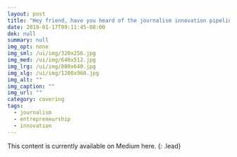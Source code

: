 ```yaml
---
layout: post
title: "Hey friend, have you heard of the journalism innovation pipeline problem? Here's how we're missing the opportunity to support early-stage founders."
date: 2019-01-17T09:11:45-08:00
dek: null
summary: null
img_opt: none
img_sml: /ui/img/320x256.jpg
img_med: /ui/img/640x512.jpg
img_lrg: /ui/img/800x640.jpg
img_xlg: /ui/img/1200x960.jpg
img_alt: ""
img_caption: ""
img_url: ""
category: covering
tags: 
  - journalism
  - entrepreneurship
  - innovation
---
```


This content is currently available on Medium here.
{: .lead}

